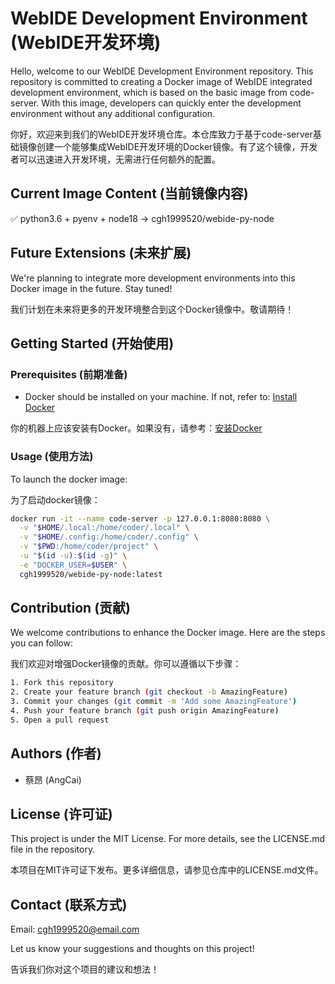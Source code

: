 # WebIDE Development Environment (WebIDE开发环境)

Hello, welcome to our WebIDE Development Environment repository. This repository is committed to creating a Docker image of WebIDE integrated development environment, which is based on the basic image from code-server. With this image, developers can quickly enter the development environment without any additional configuration.

你好，欢迎来到我们的WebIDE开发环境仓库。本仓库致力于基于code-server基础镜像创建一个能够集成WebIDE开发环境的Docker镜像。有了这个镜像，开发者可以迅速进入开发环境，无需进行任何额外的配置。
## Current Image Content (当前镜像内容)
✅ python3.6 + pyenv + node18 -> cgh1999520/webide-py-node

## Future Extensions (未来扩展)
We're planning to integrate more development environments into this Docker image in the future. Stay tuned!

我们计划在未来将更多的开发环境整合到这个Docker镜像中。敬请期待！

## Getting Started (开始使用)

### Prerequisites (前期准备)

- Docker should be installed on your machine. If not, refer to: [Install Docker](https://docs.docker.com/get-docker/)

你的机器上应该安装有Docker。如果没有，请参考：[安装Docker](https://docs.docker.com/get-docker/)

### Usage (使用方法)

To launch the docker image:

为了启动docker镜像：

```bash
docker run -it --name code-server -p 127.0.0.1:8080:8080 \
  -v "$HOME/.local:/home/coder/.local" \
  -v "$HOME/.config:/home/coder/.config" \
  -v "$PWD:/home/coder/project" \
  -u "$(id -u):$(id -g)" \
  -e "DOCKER_USER=$USER" \
  cgh1999520/webide-py-node:latest

```

## Contribution (贡献)

We welcome contributions to enhance the Docker image. Here are the steps you can follow:

我们欢迎对增强Docker镜像的贡献。你可以遵循以下步骤：

```bash
1. Fork this repository
2. Create your feature branch (git checkout -b AmazingFeature)
3. Commit your changes (git commit -m 'Add some AmazingFeature')
4. Push your feature branch (git push origin AmazingFeature)
5. Open a pull request
```

## Authors (作者)

- 蔡昂 (AngCai)

## License (许可证)

This project is under the MIT License. For more details, see the LICENSE.md file in the repository.

本项目在MIT许可证下发布。更多详细信息，请参见仓库中的LICENSE.md文件。

## Contact (联系方式)

Email: cgh1999520@email.com

Let us know your suggestions and thoughts on this project!

告诉我们你对这个项目的建议和想法！
